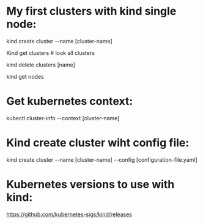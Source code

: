 # My first clusters with kind single node: 

kind create cluster --name [cluster-name]

Kind get clusters # look all clusters 

kind delete clusters [name]

kind get nodes

# Get kubernetes context: 

kubectl cluster-info --context [cluster-name]

# Kind create cluster wiht config file: 

kind create cluster --name [cluster-name] --config [configuration-file.yaml]  


# Kubernetes versions to use with kind: 

https://github.com/kubernetes-sigs/kind/releases

